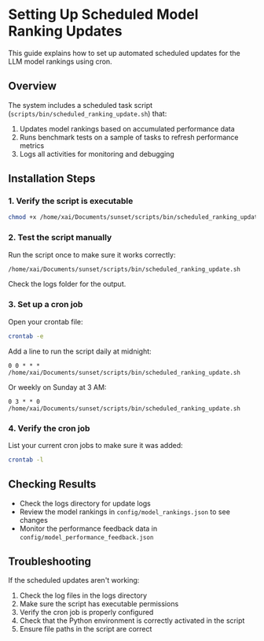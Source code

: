 # Setting Up Scheduled Model Ranking Updates

This guide explains how to set up automated scheduled updates for the LLM model rankings using cron.

## Overview

The system includes a scheduled task script (`scripts/bin/scheduled_ranking_update.sh`) that:
1. Updates model rankings based on accumulated performance data
2. Runs benchmark tests on a sample of tasks to refresh performance metrics
3. Logs all activities for monitoring and debugging

## Installation Steps

### 1. Verify the script is executable

```bash
chmod +x /home/xai/Documents/sunset/scripts/bin/scheduled_ranking_update.sh
```

### 2. Test the script manually

Run the script once to make sure it works correctly:

```bash
/home/xai/Documents/sunset/scripts/bin/scheduled_ranking_update.sh
```

Check the logs folder for the output.

### 3. Set up a cron job

Open your crontab file:

```bash
crontab -e
```

Add a line to run the script daily at midnight:

```
0 0 * * * /home/xai/Documents/sunset/scripts/bin/scheduled_ranking_update.sh
```

Or weekly on Sunday at 3 AM:

```
0 3 * * 0 /home/xai/Documents/sunset/scripts/bin/scheduled_ranking_update.sh
```

### 4. Verify the cron job

List your current cron jobs to make sure it was added:

```bash
crontab -l
```

## Checking Results

- Check the logs directory for update logs
- Review the model rankings in `config/model_rankings.json` to see changes
- Monitor the performance feedback data in `config/model_performance_feedback.json`

## Troubleshooting

If the scheduled updates aren't working:

1. Check the log files in the logs directory
2. Make sure the script has executable permissions
3. Verify the cron job is properly configured
4. Check that the Python environment is correctly activated in the script
5. Ensure file paths in the script are correct
